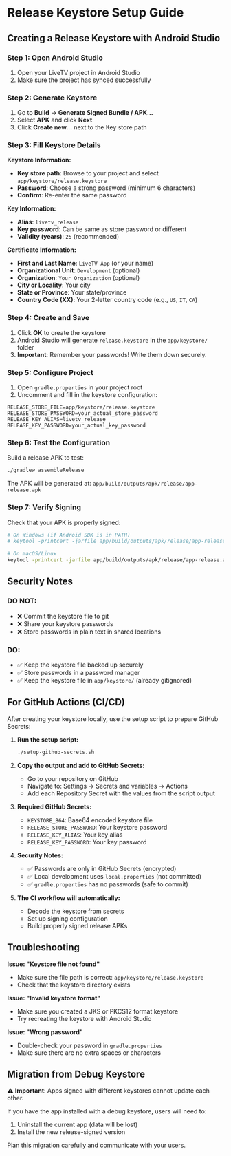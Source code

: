 # Release Keystore Setup Guide

## Creating a Release Keystore with Android Studio

### Step 1: Open Android Studio
1. Open your LiveTV project in Android Studio
2. Make sure the project has synced successfully

### Step 2: Generate Keystore
1. Go to **Build** → **Generate Signed Bundle / APK...**
2. Select **APK** and click **Next**
3. Click **Create new...** next to the Key store path

### Step 3: Fill Keystore Details
**Keystore Information:**
- **Key store path**: Browse to your project and select `app/keystore/release.keystore`
- **Password**: Choose a strong password (minimum 6 characters)
- **Confirm**: Re-enter the same password

**Key Information:**
- **Alias**: `livetv_release`
- **Key password**: Can be same as store password or different
- **Validity (years)**: `25` (recommended)

**Certificate Information:**
- **First and Last Name**: `LiveTV App` (or your name)
- **Organizational Unit**: `Development` (optional)
- **Organization**: `Your Organization` (optional)
- **City or Locality**: Your city
- **State or Province**: Your state/province
- **Country Code (XX)**: Your 2-letter country code (e.g., `US`, `IT`, `CA`)

### Step 4: Create and Save
1. Click **OK** to create the keystore
2. Android Studio will generate `release.keystore` in the `app/keystore/` folder
3. **Important**: Remember your passwords! Write them down securely.

### Step 5: Configure Project
1. Open `gradle.properties` in your project root
2. Uncomment and fill in the keystore configuration:

```properties
RELEASE_STORE_FILE=app/keystore/release.keystore
RELEASE_STORE_PASSWORD=your_actual_store_password
RELEASE_KEY_ALIAS=livetv_release
RELEASE_KEY_PASSWORD=your_actual_key_password
```

### Step 6: Test the Configuration
Build a release APK to test:
```bash
./gradlew assembleRelease
```

The APK will be generated at: `app/build/outputs/apk/release/app-release.apk`

### Step 7: Verify Signing
Check that your APK is properly signed:
```bash
# On Windows (if Android SDK is in PATH)
# keytool -printcert -jarfile app/build/outputs/apk/release/app-release.apk

# On macOS/Linux
keytool -printcert -jarfile app/build/outputs/apk/release/app-release.apk
```

## Security Notes

### DO NOT:
- ❌ Commit the keystore file to git
- ❌ Share your keystore passwords
- ❌ Store passwords in plain text in shared locations

### DO:
- ✅ Keep the keystore file backed up securely
- ✅ Store passwords in a password manager
- ✅ Keep the keystore file in `app/keystore/` (already gitignored)

## For GitHub Actions (CI/CD)

After creating your keystore locally, use the setup script to prepare GitHub Secrets:

1. **Run the setup script:**
   ```bash
   ./setup-github-secrets.sh
   ```

2. **Copy the output and add to GitHub Secrets:**
   - Go to your repository on GitHub
   - Navigate to: Settings → Secrets and variables → Actions  
   - Add each Repository Secret with the values from the script output

3. **Required GitHub Secrets:**
   - `KEYSTORE_B64`: Base64 encoded keystore file
   - `RELEASE_STORE_PASSWORD`: Your keystore password
   - `RELEASE_KEY_ALIAS`: Your key alias
   - `RELEASE_KEY_PASSWORD`: Your key password

4. **Security Notes:**
   - ✅ Passwords are only in GitHub Secrets (encrypted)
   - ✅ Local development uses `local.properties` (not committed)
   - ✅ `gradle.properties` has no passwords (safe to commit)

5. **The CI workflow will automatically:**
   - Decode the keystore from secrets
   - Set up signing configuration
   - Build properly signed release APKs

## Troubleshooting

**Issue: "Keystore file not found"**
- Make sure the file path is correct: `app/keystore/release.keystore`
- Check that the keystore directory exists

**Issue: "Invalid keystore format"**
- Make sure you created a JKS or PKCS12 format keystore
- Try recreating the keystore with Android Studio

**Issue: "Wrong password"**
- Double-check your password in `gradle.properties`
- Make sure there are no extra spaces or characters

## Migration from Debug Keystore

⚠️ **Important**: Apps signed with different keystores cannot update each other. 

If you have the app installed with a debug keystore, users will need to:
1. Uninstall the current app (data will be lost)
2. Install the new release-signed version

Plan this migration carefully and communicate with your users.
